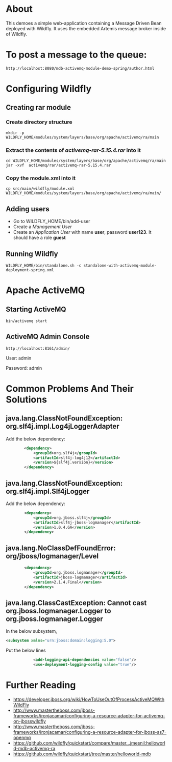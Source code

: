 # About

This demoes a simple web-application containing a Message Driven Bean deployed with Wildfly. It uses the embedded Artemis message broker inside of Wildfly.


# To post a message to the queue:

	http://localhost:8080/mdb-activemq-module-demo-spring/author.html


# Configuring Wildfly
	
## Creating rar module

### Create directory structure

	mkdir -p WILDFLY_HOME/modules/system/layers/base/org/apache/activemq/ra/main

### Extract the contents of *activemq-rar-5.15.4.rar* into it

	cd WILDFLY_HOME/modules/system/layers/base/org/apache/activemq/ra/main
	jar -xvf  activemq/rar/activemq-rar-5.15.4.rar 

### Copy the module.xml into it
	
	cp src/main/wildfly/module.xml WILDFLY_HOME/modules/system/layers/base/org/apache/activemq/ra/main/	

## Adding users

- Go to WILDFLY_HOME/bin/add-user
- Create a *Management User*
- Create an *Application User* with name **user**, password **user123**. It should have a role **guest**

## Running Wildfly

	WILDFLY_HOME/bin/standalone.sh -c standalone-with-activemq-module-deployment-spring.xml
	
# Apache ActiveMQ

## Starting ActiveMQ

	bin/activemq start

## ActiveMQ Admin Console
	
	http://localhost:8161/admin/
	
User: admin

Password: admin		

# Common Problems And Their Solutions

## java.lang.ClassNotFoundException: org.slf4j.impl.Log4jLoggerAdapter

Add the below dependency:

``` xml
        <dependency>
            <groupId>org.slf4j</groupId>
            <artifactId>slf4j-log4j12</artifactId>
            <version>${slf4j.version}</version>
        </dependency>
```

## java.lang.ClassNotFoundException: org.slf4j.impl.Slf4jLogger

Add the below dependency:

``` xml
        <dependency>
            <groupId>org.jboss.slf4j</groupId>
            <artifactId>slf4j-jboss-logmanager</artifactId>
            <version>1.0.4.GA</version>
        </dependency>
```
 
## java.lang.NoClassDefFoundError: org/jboss/logmanager/Level

``` xml
        <dependency>
            <groupId>org.jboss.logmanager</groupId>
            <artifactId>jboss-logmanager</artifactId>
            <version>2.1.4.Final</version>
        </dependency>
```

## java.lang.ClassCastException: Cannot cast org.jboss.logmanager.Logger to org.jboss.logmanager.Logger

In the below subsystem,

``` xml
<subsystem xmlns="urn:jboss:domain:logging:5.0">
```

Put the below lines

``` xml
            <add-logging-api-dependencies value="false"/>
            <use-deployment-logging-config value="true"/>
```

# Further Reading

- <https://developer.jboss.org/wiki/HowToUseOutOfProcessActiveMQWithWildFly>
- <http://www.mastertheboss.com/jboss-frameworks/ironjacamar/configuring-a-resource-adapter-for-activemq-on-jbosswildfly>
- <http://www.mastertheboss.com/jboss-frameworks/ironjacamar/configuring-a-resource-adapter-for-jboss-as7-openmq>
- <https://github.com/wildfly/quickstart/compare/master...jmesnil:helloworld-mdb-activemq-ra>
- <https://github.com/wildfly/quickstart/tree/master/helloworld-mdb>
